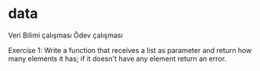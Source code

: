 # data
Veri Bilimi çalışması
Ödev çalışması

Exercise 1:
Write a function that receives a list as parameter and return how many elements it has; if it doesn't have any element return an error.

